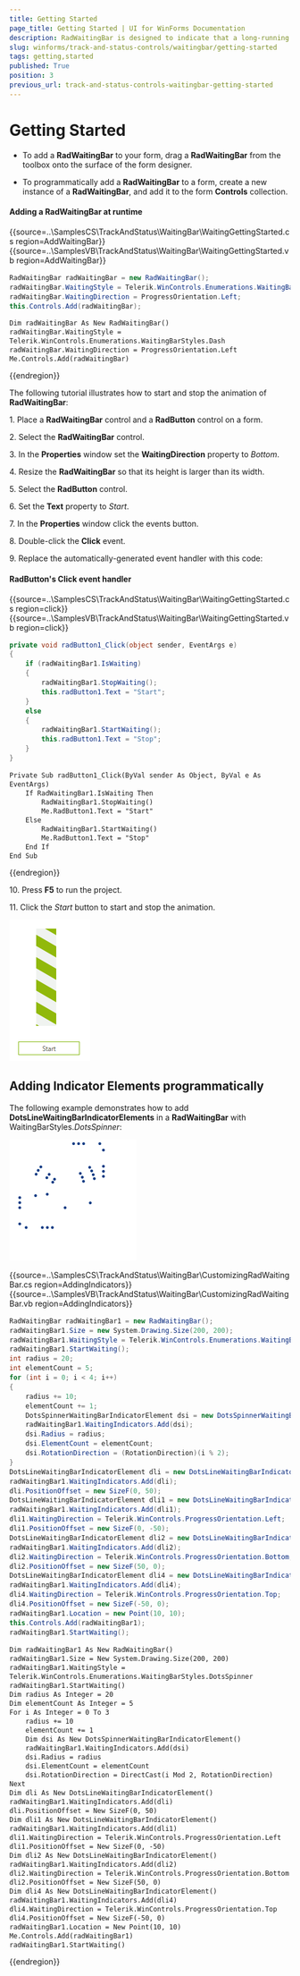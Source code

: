 ```yaml
---
title: Getting Started
page_title: Getting Started | UI for WinForms Documentation
description: RadWaitingBar is designed to indicate that a long-running operation with indeterminate  length is undergoing.
slug: winforms/track-and-status-controls/waitingbar/getting-started
tags: getting,started
published: True
position: 3
previous_url: track-and-status-controls-waitingbar-getting-started
---
```


# Getting Started

* To add a __RadWaitingBar__ to your form, drag a __RadWaitingBar__ from the toolbox onto the surface of the form designer.

* To programmatically add a __RadWaitingBar__ to a form, create a new instance of a __RadWaitingBar__, and add it to the form __Controls__ collection.

#### Adding a RadWaitingBar at runtime

{{source=..\SamplesCS\TrackAndStatus\WaitingBar\WaitingGettingStarted.cs region=AddWaitingBar}} 
{{source=..\SamplesVB\TrackAndStatus\WaitingBar\WaitingGettingStarted.vb region=AddWaitingBar}} 

````C#
RadWaitingBar radWaitingBar = new RadWaitingBar();
radWaitingBar.WaitingStyle = Telerik.WinControls.Enumerations.WaitingBarStyles.Dash;
radWaitingBar.WaitingDirection = ProgressOrientation.Left;
this.Controls.Add(radWaitingBar);

````
````VB.NET
Dim radWaitingBar As New RadWaitingBar()
radWaitingBar.WaitingStyle = Telerik.WinControls.Enumerations.WaitingBarStyles.Dash
radWaitingBar.WaitingDirection = ProgressOrientation.Left
Me.Controls.Add(radWaitingBar)

````

{{endregion}} 


The following tutorial illustrates how to start and stop the animation of __RadWaitingBar__:


1\. Place a __RadWaitingBar__ control and a __RadButton__ control on a form.

2\. Select the __RadWaitingBar__ control.

3\. In the __Properties__ window set the __WaitingDirection__ property to *Bottom*.

4\. Resize the __RadWaitingBar__ so that its height is larger than its width.

5\. Select the __RadButton__ control.

6\. Set the __Text__ property to *Start*.

7\. In the __Properties__ window click the events button.

8\. Double-click the __Click__ event.

9\. Replace the automatically-generated event handler with this code:

#### RadButton's Click event handler

{{source=..\SamplesCS\TrackAndStatus\WaitingBar\WaitingGettingStarted.cs region=click}} 
{{source=..\SamplesVB\TrackAndStatus\WaitingBar\WaitingGettingStarted.vb region=click}} 

````C#
private void radButton1_Click(object sender, EventArgs e)
{
    if (radWaitingBar1.IsWaiting)
    {
        radWaitingBar1.StopWaiting();
        this.radButton1.Text = "Start";
    }
    else
    {
        radWaitingBar1.StartWaiting();
        this.radButton1.Text = "Stop";
    }
}

````
````VB.NET
Private Sub radButton1_Click(ByVal sender As Object, ByVal e As EventArgs)
    If RadWaitingBar1.IsWaiting Then
        RadWaitingBar1.StopWaiting()
        Me.RadButton1.Text = "Start"
    Else
        RadWaitingBar1.StartWaiting()
        Me.RadButton1.Text = "Stop"
    End If
End Sub

````

{{endregion}} 

10\. Press __F5__ to run the project.

11\. Click the *Start* button to start and stop the animation.

![track-and-status-controls-waitingbar-getting-started 001](images/track-and-status-controls-waitingbar-getting-started001.gif)

## Adding Indicator Elements programmatically

The following example demonstrates how to add __DotsLineWaitingBarIndicatorElements__ in a __RadWaitingBar__ with WaitingBarStyles.*DotsSpinner*:

![track-and-status-controls-waitingbar-getting-started 002](images/track-and-status-controls-waitingbar-getting-started002.gif)

{{source=..\SamplesCS\TrackAndStatus\WaitingBar\CustomizingRadWaitingBar.cs region=AddingIndicators}} 
{{source=..\SamplesVB\TrackAndStatus\WaitingBar\CustomizingRadWaitingBar.vb region=AddingIndicators}} 

````C#
RadWaitingBar radWaitingBar1 = new RadWaitingBar();
radWaitingBar1.Size = new System.Drawing.Size(200, 200);
radWaitingBar1.WaitingStyle = Telerik.WinControls.Enumerations.WaitingBarStyles.DotsSpinner;
radWaitingBar1.StartWaiting();
int radius = 20;
int elementCount = 5;
for (int i = 0; i < 4; i++)
{
    radius += 10;
    elementCount += 1;
    DotsSpinnerWaitingBarIndicatorElement dsi = new DotsSpinnerWaitingBarIndicatorElement();
    radWaitingBar1.WaitingIndicators.Add(dsi);
    dsi.Radius = radius;
    dsi.ElementCount = elementCount;
    dsi.RotationDirection = (RotationDirection)(i % 2);
}
DotsLineWaitingBarIndicatorElement dli = new DotsLineWaitingBarIndicatorElement();
radWaitingBar1.WaitingIndicators.Add(dli);
dli.PositionOffset = new SizeF(0, 50);
DotsLineWaitingBarIndicatorElement dli1 = new DotsLineWaitingBarIndicatorElement();
radWaitingBar1.WaitingIndicators.Add(dli1);
dli1.WaitingDirection = Telerik.WinControls.ProgressOrientation.Left;
dli1.PositionOffset = new SizeF(0, -50);
DotsLineWaitingBarIndicatorElement dli2 = new DotsLineWaitingBarIndicatorElement();
radWaitingBar1.WaitingIndicators.Add(dli2);
dli2.WaitingDirection = Telerik.WinControls.ProgressOrientation.Bottom;
dli2.PositionOffset = new SizeF(50, 0);
DotsLineWaitingBarIndicatorElement dli4 = new DotsLineWaitingBarIndicatorElement();
radWaitingBar1.WaitingIndicators.Add(dli4);
dli4.WaitingDirection = Telerik.WinControls.ProgressOrientation.Top;
dli4.PositionOffset = new SizeF(-50, 0);
radWaitingBar1.Location = new Point(10, 10);
this.Controls.Add(radWaitingBar1);
radWaitingBar1.StartWaiting();

````
````VB.NET
Dim radWaitingBar1 As New RadWaitingBar()
radWaitingBar1.Size = New System.Drawing.Size(200, 200)
radWaitingBar1.WaitingStyle = Telerik.WinControls.Enumerations.WaitingBarStyles.DotsSpinner
radWaitingBar1.StartWaiting()
Dim radius As Integer = 20
Dim elementCount As Integer = 5
For i As Integer = 0 To 3
    radius += 10
    elementCount += 1
    Dim dsi As New DotsSpinnerWaitingBarIndicatorElement()
    radWaitingBar1.WaitingIndicators.Add(dsi)
    dsi.Radius = radius
    dsi.ElementCount = elementCount
    dsi.RotationDirection = DirectCast(i Mod 2, RotationDirection)
Next
Dim dli As New DotsLineWaitingBarIndicatorElement()
radWaitingBar1.WaitingIndicators.Add(dli)
dli.PositionOffset = New SizeF(0, 50)
Dim dli1 As New DotsLineWaitingBarIndicatorElement()
radWaitingBar1.WaitingIndicators.Add(dli1)
dli1.WaitingDirection = Telerik.WinControls.ProgressOrientation.Left
dli1.PositionOffset = New SizeF(0, -50)
Dim dli2 As New DotsLineWaitingBarIndicatorElement()
radWaitingBar1.WaitingIndicators.Add(dli2)
dli2.WaitingDirection = Telerik.WinControls.ProgressOrientation.Bottom
dli2.PositionOffset = New SizeF(50, 0)
Dim dli4 As New DotsLineWaitingBarIndicatorElement()
radWaitingBar1.WaitingIndicators.Add(dli4)
dli4.WaitingDirection = Telerik.WinControls.ProgressOrientation.Top
dli4.PositionOffset = New SizeF(-50, 0)
radWaitingBar1.Location = New Point(10, 10)
Me.Controls.Add(radWaitingBar1)
radWaitingBar1.StartWaiting()

````

{{endregion}}
